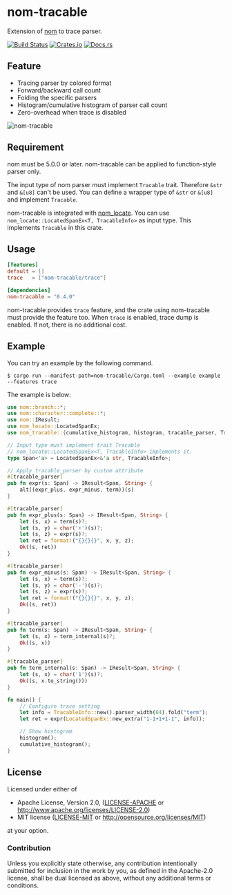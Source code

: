 # nom-tracable
Extension of [nom](https://github.com/Geal/nom) to trace parser.

[![Build Status](https://dev.azure.com/dalance/nom-tracable/_apis/build/status/dalance.nom-tracable?branchName=master)](https://dev.azure.com/dalance/nom-tracable/_build/latest?definitionId=1&branchName=master)
[![Crates.io](https://img.shields.io/crates/v/nom-tracable.svg)](https://crates.io/crates/nom-tracable)
[![Docs.rs](https://docs.rs/nom-tracable/badge.svg)](https://docs.rs/nom-tracable)

## Feature

* Tracing parser by colored format
* Forward/backward call count
* Folding the specific parsers
* Histogram/cumulative histogram of parser call count
* Zero-overhead when trace is disabled

![nom-tracable](https://user-images.githubusercontent.com/4331004/63342515-a30bbc00-c386-11e9-994c-432749b168fa.png)

## Requirement

nom must be 5.0.0 or later.
nom-tracable can be applied to function-style parser only.

The input type of nom parser must implement `Tracable` trait.
Therefore `&str` and `&[u8]` can't be used.
You can define a wrapper type of `&str` or `&[u8]` and implement `Tracable`.

nom-tracable is integrated with [nom_locate](https://github.com/fflorent/nom_locate).
You can use `nom_locate::LocatedSpanEx<T, TracableInfo>` as input type.
This implements `Tracable` in this crate.

## Usage

```Cargo.toml
[features]
default = []
trace   = ["nom-tracable/trace"]

[dependencies]
nom-tracable = "0.4.0"
```

nom-tracable provides `trace` feature, and the crate using nom-tracable must provide the feature too.
When `trace` is enabled, trace dump is enabled.
If not, there is no additional cost.

## Example

You can try an example by the following command.

```
$ cargo run --manifest-path=nom-tracable/Cargo.toml --example example --features trace
```

The example is below:

```rust
use nom::branch::*;
use nom::character::complete::*;
use nom::IResult;
use nom_locate::LocatedSpanEx;
use nom_tracable::{cumulative_histogram, histogram, tracable_parser, TracableInfo};

// Input type must implement trait Tracable
// nom_locate::LocatedSpanEx<T, TracableInfo> implements it.
type Span<'a> = LocatedSpanEx<&'a str, TracableInfo>;

// Apply tracable_parser by custom attribute
#[tracable_parser]
pub fn expr(s: Span) -> IResult<Span, String> {
    alt((expr_plus, expr_minus, term))(s)
}

#[tracable_parser]
pub fn expr_plus(s: Span) -> IResult<Span, String> {
    let (s, x) = term(s)?;
    let (s, y) = char('+')(s)?;
    let (s, z) = expr(s)?;
    let ret = format!("{}{}{}", x, y, z);
    Ok((s, ret))
}

#[tracable_parser]
pub fn expr_minus(s: Span) -> IResult<Span, String> {
    let (s, x) = term(s)?;
    let (s, y) = char('-')(s)?;
    let (s, z) = expr(s)?;
    let ret = format!("{}{}{}", x, y, z);
    Ok((s, ret))
}

#[tracable_parser]
pub fn term(s: Span) -> IResult<Span, String> {
    let (s, x) = term_internal(s)?;
    Ok((s, x))
}

#[tracable_parser]
pub fn term_internal(s: Span) -> IResult<Span, String> {
    let (s, x) = char('1')(s)?;
    Ok((s, x.to_string()))
}

fn main() {
    // Configure trace setting
    let info = TracableInfo::new().parser_width(64).fold("term");
    let ret = expr(LocatedSpanEx::new_extra("1-1+1+1-1", info));

    // Show histogram
    histogram();
    cumulative_histogram();
}
```

## License

Licensed under either of

 * Apache License, Version 2.0, ([LICENSE-APACHE](LICENSE-APACHE) or http://www.apache.org/licenses/LICENSE-2.0)
 * MIT license ([LICENSE-MIT](LICENSE-MIT) or http://opensource.org/licenses/MIT)

at your option.

### Contribution

Unless you explicitly state otherwise, any contribution intentionally
submitted for inclusion in the work by you, as defined in the Apache-2.0
license, shall be dual licensed as above, without any additional terms or
conditions.
